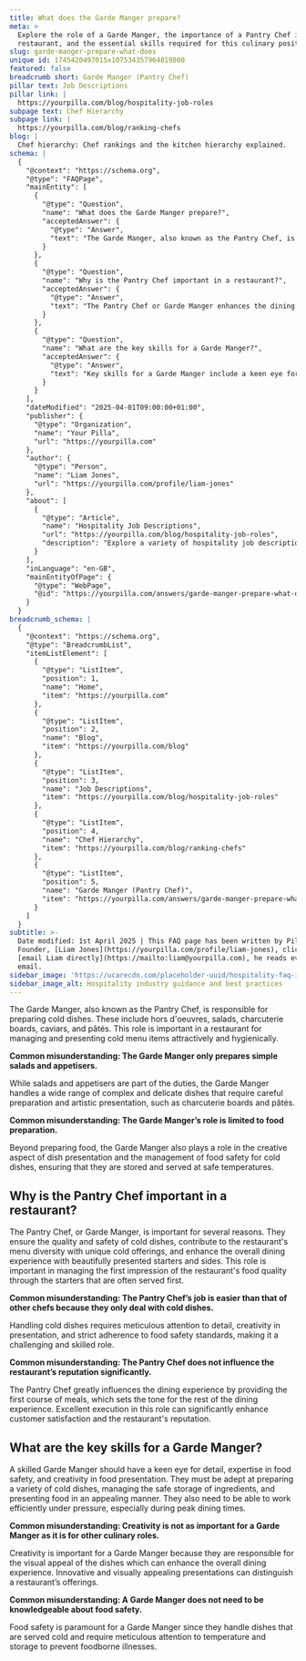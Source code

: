 ```yaml
---
title: What does the Garde Manger prepare?
meta: >
  Explore the role of a Garde Manger, the importance of a Pantry Chef in a
  restaurant, and the essential skills required for this culinary position.
slug: garde-manger-prepare-what-does
unique id: 1745420497015x107534357964819800
featured: false
breadcrumb short: Garde Manger (Pantry Chef)
pillar text: Job Descriptions
pillar link: |
  https://yourpilla.com/blog/hospitality-job-roles
subpage text: Chef Hierarchy
subpage link: |
  https://yourpilla.com/blog/ranking-chefs
blog: |
  Chef hierarchy: Chef rankings and the kitchen hierarchy explained.
schema: |
  {
    "@context": "https://schema.org",
    "@type": "FAQPage",
    "mainEntity": [
      {
        "@type": "Question",
        "name": "What does the Garde Manger prepare?",
        "acceptedAnswer": {
          "@type": "Answer",
          "text": "The Garde Manger, also known as the Pantry Chef, is responsible for preparing cold dishes such as hors d'oeuvres, salads, charcuterie boards, caviars, and pâtés. This role encompasses not only the preparation but also the artistic presentation and food safety management of cold menu items."
        }
      },
      {
        "@type": "Question",
        "name": "Why is the Pantry Chef important in a restaurant?",
        "acceptedAnswer": {
          "@type": "Answer",
          "text": "The Pantry Chef or Garde Manger enhances the dining experience by ensuring the quality and safety of cold dishes, contributing to menu diversity with unique cold offerings, and managing the first impression of the restaurant's food quality through beautifully presented starters."
        }
      },
      {
        "@type": "Question",
        "name": "What are the key skills for a Garde Manger?",
        "acceptedAnswer": {
          "@type": "Answer",
          "text": "Key skills for a Garde Manger include a keen eye for detail, expertise in food safety, and creativity in food presentation. They should be able to prepare a variety of cold dishes, manage safe ingredient storage, and present food appealingly while working efficiently under pressure."
        }
      }
    ],
    "dateModified": "2025-04-01T09:00:00+01:00",
    "publisher": {
      "@type": "Organization",
      "name": "Your Pilla",
      "url": "https://yourpilla.com"
    },
    "author": {
      "@type": "Person",
      "name": "Liam Jones",
      "url": "https://yourpilla.com/profile/liam-jones"
    },
    "about": [
      {
        "@type": "Article",
        "name": "Hospitality Job Descriptions",
        "url": "https://yourpilla.com/blog/hospitality-job-roles",
        "description": "Explore a variety of hospitality job descriptions, including detailed roles and duties within the industry."
      }
    ],
    "inLanguage": "en-GB",
    "mainEntityOfPage": {
      "@type": "WebPage",
      "@id": "https://yourpilla.com/answers/garde-manger-prepare-what-does"
    }
  }
breadcrumb_schema: |
  {
    "@context": "https://schema.org",
    "@type": "BreadcrumbList",
    "itemListElement": [
      {
        "@type": "ListItem",
        "position": 1,
        "name": "Home",
        "item": "https://yourpilla.com"
      },
      {
        "@type": "ListItem",
        "position": 2,
        "name": "Blog",
        "item": "https://yourpilla.com/blog"
      },
      {
        "@type": "ListItem",
        "position": 3,
        "name": "Job Descriptions",
        "item": "https://yourpilla.com/blog/hospitality-job-roles"
      },
      {
        "@type": "ListItem",
        "position": 4,
        "name": "Chef Hierarchy",
        "item": "https://yourpilla.com/blog/ranking-chefs"
      },
      {
        "@type": "ListItem",
        "position": 5,
        "name": "Garde Manger (Pantry Chef)",
        "item": "https://yourpilla.com/answers/garde-manger-prepare-what-does"
      }
    ]
  }
subtitle: >-
  Date modified: 1st April 2025 | This FAQ page has been written by Pilla
  Founder, [Liam Jones](https://yourpilla.com/profile/liam-jones), click to
  [email Liam directly](https://mailto:liam@yourpilla.com), he reads every
  email.
sidebar_image: 'https://ucarecdn.com/placeholder-uuid/hospitality-faq-image.jpg'
sidebar_image_alt: Hospitality industry guidance and best practices
---
```

The Garde Manger, also known as the Pantry Chef, is responsible for preparing cold dishes. These include hors d'oeuvres, salads, charcuterie boards, caviars, and pâtés. This role is important in a restaurant for managing and presenting cold menu items attractively and hygienically.

**Common misunderstanding: The Garde Manger only prepares simple salads and appetisers.**

While salads and appetisers are part of the duties, the Garde Manger handles a wide range of complex and delicate dishes that require careful preparation and artistic presentation, such as charcuterie boards and pâtés.

**Common misunderstanding: The Garde Manger’s role is limited to food preparation.**

Beyond preparing food, the Garde Manger also plays a role in the creative aspect of dish presentation and the management of food safety for cold dishes, ensuring that they are stored and served at safe temperatures.

## Why is the Pantry Chef important in a restaurant?

The Pantry Chef, or Garde Manger, is important for several reasons. They ensure the quality and safety of cold dishes, contribute to the restaurant's menu diversity with unique cold offerings, and enhance the overall dining experience with beautifully presented starters and sides. This role is important in managing the first impression of the restaurant's food quality through the starters that are often served first.

**Common misunderstanding: The Pantry Chef’s job is easier than that of other chefs because they only deal with cold dishes.**

Handling cold dishes requires meticulous attention to detail, creativity in presentation, and strict adherence to food safety standards, making it a challenging and skilled role.

**Common misunderstanding: The Pantry Chef does not influence the restaurant’s reputation significantly.**

The Pantry Chef greatly influences the dining experience by providing the first course of meals, which sets the tone for the rest of the dining experience. Excellent execution in this role can significantly enhance customer satisfaction and the restaurant's reputation.

## What are the key skills for a Garde Manger?

A skilled Garde Manger should have a keen eye for detail, expertise in food safety, and creativity in food presentation. They must be adept at preparing a variety of cold dishes, managing the safe storage of ingredients, and presenting food in an appealing manner. They also need to be able to work efficiently under pressure, especially during peak dining times.

**Common misunderstanding: Creativity is not as important for a Garde Manger as it is for other culinary roles.**

Creativity is important for a Garde Manger because they are responsible for the visual appeal of the dishes which can enhance the overall dining experience. Innovative and visually appealing presentations can distinguish a restaurant’s offerings.

**Common misunderstanding: A Garde Manger does not need to be knowledgeable about food safety.**

Food safety is paramount for a Garde Manger since they handle dishes that are served cold and require meticulous attention to temperature and storage to prevent foodborne illnesses.
